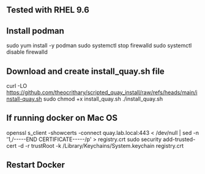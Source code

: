 ## Tested with RHEL 9.6

## Install podman
sudo yum install -y podman
sudo systemctl stop firewalld
sudo systemctl disable firewalld

## Download and create install_quay.sh file
curl -LO https://github.com/theocrithary/scripted_quay_install/raw/refs/heads/main/install-quay.sh
sudo chmod +x install_quay.sh
./install_quay.sh

## If running docker on Mac OS
openssl s_client -showcerts -connect quay.lab.local:443 < /dev/null | sed -n '1,/-----END CERTIFICATE-----/p' > registry.crt
sudo security add-trusted-cert -d -r trustRoot -k /Library/Keychains/System.keychain registry.crt

## Restart Docker
